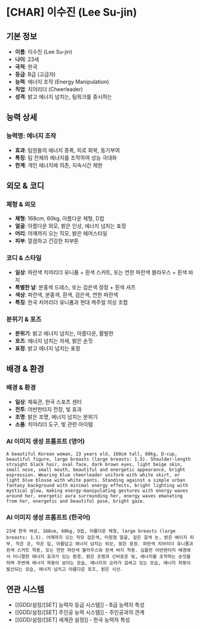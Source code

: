 # [CHAR] 이수진 (Lee Su-jin)

## 기본 정보
- **이름**: 이수진 (Lee Su-jin)
- **나이**: 23세
- **국적**: 한국
- **등급**: B급 (고급자)
- **능력**: 에너지 조작 (Energy Manipulation)
- **직업**: 치어리더 (Cheerleader)
- **성격**: 밝고 에너지 넘치는, 팀워크를 중시하는

## 능력 상세
### 능력명: 에너지 조작
- **효과**: 팀원들의 에너지 증폭, 피로 회복, 동기부여
- **특징**: 팀 전체의 에너지를 조작하여 성능 극대화
- **한계**: 개인 에너지에 의존, 지속시간 제한

## 외모 & 코디
### 체형 & 외모
- **체형**: 168cm, 60kg, 아름다운 체형, D컵
- **얼굴**: 아름다운 외모, 밝은 인상, 에너지 넘치는 표정
- **머리**: 어깨까지 오는 직모, 밝은 헤어스타일
- **피부**: 깔끔하고 건강한 피부톤

### 코디 & 스타일
- **일상**: 파란색 치어리더 유니폼 + 흰색 스커트, 또는 연한 파란색 블라우스 + 흰색 바지
- **특별한 날**: 분홍색 드레스, 또는 검은색 정장 + 흰색 셔츠
- **색상**: 파란색, 분홍색, 흰색, 검은색, 연한 파란색
- **특징**: 한국 치어리더 유니폼과 현대 캐주얼 의상 조합

### 분위기 & 포즈
- **분위기**: 밝고 에너지 넘치는, 아름다운, 활발한
- **포즈**: 에너지 넘치는 자세, 밝은 손짓
- **표정**: 밝고 에너지 넘치는 표정

## 배경 & 환경
### 배경 & 환경
- **일상**: 체육관, 한국 스포츠 센터
- **전투**: 어반판타지 전장, 빛 효과
- **조명**: 밝은 조명, 에너지 넘치는 분위기
- **소품**: 치어리더 도구, 빛 관련 아이템

### AI 이미지 생성 프롬프트 (영어)
```
A beautiful Korean woman, 23 years old, 168cm tall, 60kg, D-cup, beautiful figure, large breasts (large breasts: 1.5). Shoulder-length straight black hair, oval face, dark brown eyes, light beige skin, small nose, small mouth, beautiful and energetic appearance, bright expression. Wearing blue cheerleader uniform with white skirt, or light blue blouse with white pants. Standing against a simple urban fantasy background with minimal energy effects, bright lighting with mystical glow, making energy-manipulating gestures with energy waves around her, energetic aura surrounding her, energy waves emanating from her, energetic and beautiful pose, bright gaze.
```

### AI 이미지 생성 프롬프트 (한국어)
```
23세 한국 여성, 168cm, 60kg, D컵, 아름다운 체형, large breasts (large breasts: 1.5). 어깨까지 오는 직모 검은색, 타원형 얼굴, 짙은 갈색 눈, 밝은 베이지 피부, 작은 코, 작은 입, 아름답고 에너지 넘치는 외모, 밝은 표정. 파란색 치어리더 유니폼과 흰색 스커트 착용, 또는 연한 파란색 블라우스와 흰색 바지 착용. 심플한 어반판타지 배경에서 미니멀한 에너지 효과가 있는 환경, 밝은 조명과 신비로운 빛, 에너지를 조작하는 손짓을 하며 주변에 에너지 파동이 보이는 모습, 에너지의 오라가 감싸고 있는 모습, 에너지 파동이 발산되는 모습, 에너지 넘치고 아름다운 포즈, 밝은 시선.
```

## 연관 시스템
- [[GDD/설정/[SET] 능력자 등급 시스템]] - B급 능력자 특성
- [[GDD/설정/[SET] 주인공 능력 시스템]] - 주인공과의 관계
- [[GDD/설정/[SET] 세계관 설정]] - 한국 능력자 특성
